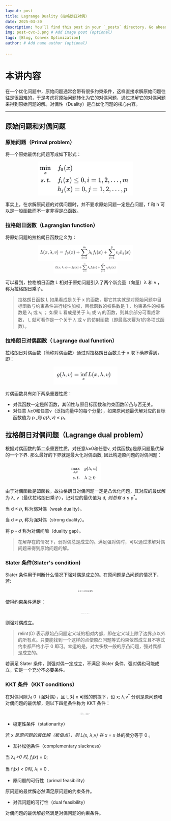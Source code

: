 ```yaml
---
layout: post
title: Lagrange Duality (拉格朗日对偶)
date: 2025-03-30
description: You’ll find this post in your `_posts` directory. Go ahead and edit it and re-build the site to see your changes. # Add post description (optional)
img: post-cvx-3.png # Add image post (optional)
tags: [Blog, Convex Optimization]
author: # Add name author (optional)

---
```

# 本讲内容

在一个优化问题中，原始问题通常会带有很多约束条件，这样直接求解原始问题往往是很困难的，于是考虑将原始问题转化为它的对偶问题，通过求解它的对偶问题来得到原始问题的解。对偶性（Duality）是凸优化问题的核心内容。






---

## 原始问题和对偶问题

### 原始问题（Primal problem）

将一个原始最优化问题写成如下形式：

<figure style="text-align: center;">
<img src="/assets/img/cvx3-1.png" alt="" width="300">
<figcaption></figcaption>
</figure>

事实上，在求解原问题的对偶问题时，并不要求原始问题一定是凸问题，f 和 h 可以是一般函数而不一定非得是凸函数。

### 拉格朗日函数（Lagrangian function）

将原始问题的拉格朗日函数定义为：

<figure style="text-align: center;">
<img src="/assets/img/cvx3-2.png" alt="" width="300"><img src="/assets/img/cvx3-2.png" alt="" width="200">
<figcaption></figcaption>
</figure>

可以看到，拉格朗日函数 L 相对于原始问题引入了两个新变量（向量）λ 和 v ，称为拉格朗日乘子。

> 拉格朗日函数 L 如果看成是关于 x 的函数，那它其实就是对原始问题中目标函数与约束条件进行线性加权，目标函数的权系数是 1 ，约束条件的权系数是 λ<sub>i</sub> 或 v<sub>i</sub> ；
> 如果 L 看成是关于 λ<sub>i</sub> 或 v<sub>i</sub> 的函数，则其余部分可看成常数， L 就可看作是一个关于 λ 或 v 的仿射函数（即最高次幂为1的多项式函数）。

### 拉格朗日对偶函数（ Lagrange dual function）

拉格朗日对偶函数（简称对偶函数）通过对拉格朗日函数关于 x 取下确界得到，即：

<figure style="text-align: center;">
<img src="/assets/img/cvx3-4.png" alt="" width="200">
<figcaption></figcaption>
</figure>

对偶函数具有如下两条重要性质：

- 对偶函数一定是凹函数，其凹性与原目标函数和约束函数凹凸与否无关。
- 对任意 λ≥0和任意v（泛指向量中的每个分量），如果原问题最优解对应的目标函数值为 p<sup>*</sup> ,则 g(λ,v) ≤ p<sup>*</sup>。


## 拉格朗日对偶问题（Lagrange dual problem）

根据对偶函数的第二条重要性质，对任意λ≥0和任意v, 对偶函数g是原问题最优解的一个下界. 那么最好的下界就是最大化对偶函数, 因此构造原问题的对偶问题：

<figure style="text-align: center;">
<img src="/assets/img/cvx3-5.png" alt="" width="100">
<figcaption></figcaption>
</figure>

由于对偶函数是凹函数，故拉格朗日对偶问题一定是凸优化问题，其对应的最优解为 λ<sup>*</sup>, v<sup>*</sup>（最优拉格朗日乘子），记对应的最优值为 d<sup>*</sup>, 则总有 d<sup>*</sup> ≤ p<sup>*</sup>。

当 d<sup>*</sup> ≤ p<sup>*</sup>, 称为弱对偶（weak duality）。

当 d<sup>*</sup> = p<sup>*</sup>, 称为强对偶（strong duality）。

将 p<sup>*</sup> - d<sup>*</sup> 称为对偶间隙（duality gap）。

> 在解存在的情况下，弱对偶总是成立的。满足强对偶时，可以通过求解对偶问题来得到原始问题的解。



### Slater 条件(Slater's condition)

Slater 条件用于判断什么情况下强对偶是成立的。在原问题是凸问题的情况下，若:

<figure style="text-align: center;">
<img src="/assets/img/cvx3-6.png" alt="" width="50">
<figcaption></figcaption>
</figure>

使得约束条件满足：

<figure style="text-align: center;">
<img src="/assets/img/cvx3-7.png" alt="" width="30">
<figcaption></figcaption>
</figure>

则强对偶成立。

>  relint(D) 表示原始凸问题定义域的相对内部，即在定义域上除了边界点以外的所有点。只要能找到一个这样的点使原凸问题等式约束依然成立且不等式约束都严格小于 0 即可。幸运的是，对大多数一般的原凸问题，强对偶都是成立的。

若满足 Slater 条件，则强对偶一定成立，不满足 Slater 条件，强对偶也可能成立，它是一个充分不必要条件。


### KKT 条件（KKT conditions）

在对偶间隙为 0（强对偶），且 L 对 x 可微的前提下，设 x<sup>*</sup>; λ<sup>*</sup>,v<sup>*</sup> 分别是原问题和对偶问题的最优解，则以下四组条件称为 KKT 条件：

<figure style="text-align: center;">
<img src="/assets/img/cvx3-8.png" alt="" width="30">
<figcaption></figcaption>
</figure>

- 稳定性条件（stationarity）

若 x<sup>*</sup> 是原问题的最优解（极值点），则 L(x, λ<sup>*</sup>,v<sup>*</sup>) 在 x = x<sup>*</sup> 处的微分等于 0 。

- 互补松弛条件（complementary slackness）

当 λ<sup>*</sup><sub>i</sub> >0 时, f<sub>i</sub>(x<sup>*</sup>) = 0;

当 f<sub>i</sub>(x<sup>*</sup>) < 0时, λ<sup>*</sup><sub>i</sub> = 0 .

- 原问题的可行性（primal feasibility）

原问题的最优解必然满足原问题的约束条件。

- 对偶问题的可行性（dual feasibility）

对偶问题的最优解必然满足对偶问题的约束条件。


